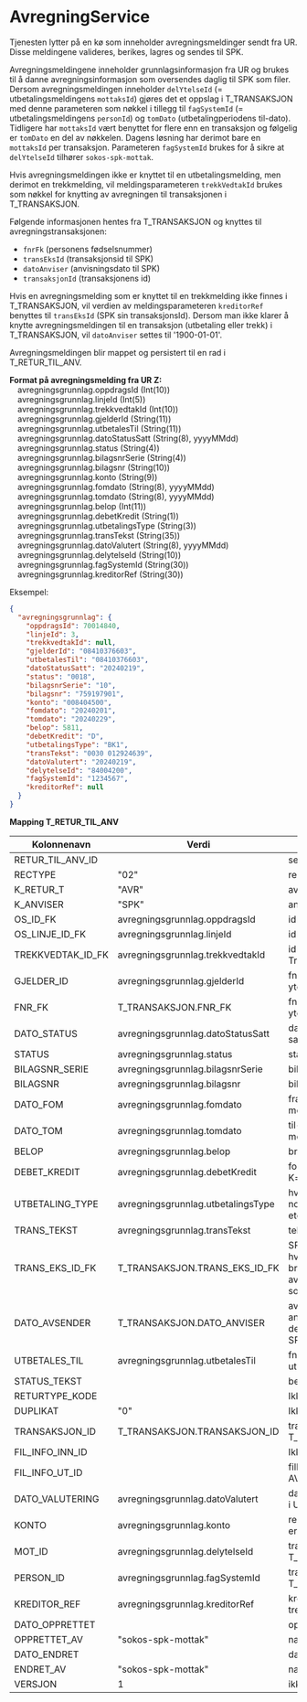 # AvregningService

Tjenesten lytter på en kø som inneholder avregningsmeldinger sendt fra UR. Disse meldingene valideres, berikes, lagres og sendes til SPK.

Avregningsmeldingene inneholder grunnlagsinformasjon fra UR og brukes til å danne avregningsinformasjon som oversendes daglig til SPK som filer.
Dersom avregningsmeldingen inneholder `delYtelseId` (= utbetalingsmeldingens `mottaksId`) gjøres det et oppslag i T_TRANSAKSJON med denne parameteren som nøkkel i tillegg til `fagSystemId` (=
utbetalingsmeldingens `personId`) og `tomDato` (utbetalingperiodens til-dato).
Tidligere har `mottaksId` vært benyttet for flere enn en transaksjon og følgelig er `tomDato` en del av nøkkelen. Dagens løsning har derimot bare en `mottaksId` per transaksjon.
Parameteren `fagSystemId` brukes for å sikre at `delYtelseId` tilhører `sokos-spk-mottak`.

Hvis avregningsmeldingen ikke er knyttet til en utbetalingsmelding, men derimot en trekkmelding, vil meldingsparameteren `trekkVedtakId` brukes som nøkkel for knytting av avregningen til transaksjonen
i
T_TRANSAKSJON.

Følgende informasjonen hentes fra T_TRANSAKSJON og knyttes til avregningstransaksjonen:

* `fnrFk` (personens fødselsnummer)
* `transEksId` (transaksjonsid til SPK)
* `datoAnviser` (anvisningsdato til SPK)
* `transaksjonId` (transaksjonens id)

Hvis en avregningsmelding som er knyttet til en trekkmelding ikke finnes i T_TRANSAKSJON, vil verdien av meldingsparameteren `kreditorRef` benyttes til `transEksId` (SPK sin transaksjonsId).
Dersom man ikke klarer å knytte avregningsmeldingen til en transaksjon (utbetaling eller trekk) i T_TRANSAKSJON, vil `datoAnviser` settes til '1900-01-01'.

Avregningsmeldingen blir mappet og persistert til en rad i T_RETUR_TIL_ANV.

**Format på avregningsmelding fra UR Z:**
<br/>&emsp;avregningsgrunnlag.oppdragsId (Int(10))
<br/>&emsp;avregningsgrunnlag.linjeId (Int(5))
<br/>&emsp;avregningsgrunnlag.trekkvedtakId (Int(10))
<br/>&emsp;avregningsgrunnlag.gjelderId (String(11))
<br/>&emsp;avregningsgrunnlag.utbetalesTil (String(11))
<br/>&emsp;avregningsgrunnlag.datoStatusSatt (String(8), yyyyMMdd)
<br/>&emsp;avregningsgrunnlag.status (String(4))
<br/>&emsp;avregningsgrunnlag.bilagsnrSerie (String(4))
<br/>&emsp;avregningsgrunnlag.bilagsnr (String(10))
<br/>&emsp;avregningsgrunnlag.konto (String(9))
<br/>&emsp;avregningsgrunnlag.fomdato (String(8), yyyyMMdd)
<br/>&emsp;avregningsgrunnlag.tomdato (String(8), yyyyMMdd)
<br/>&emsp;avregningsgrunnlag.belop (Int(11))
<br/>&emsp;avregningsgrunnlag.debetKredit (String(1))
<br/>&emsp;avregningsgrunnlag.utbetalingsType (String(3))
<br/>&emsp;avregningsgrunnlag.transTekst (String(35))
<br/>&emsp;avregningsgrunnlag.datoValutert (String(8), yyyyMMdd)
<br/>&emsp;avregningsgrunnlag.delytelseId (String(10))
<br/>&emsp;avregningsgrunnlag.fagSystemId (String(30))
<br/>&emsp;avregningsgrunnlag.kreditorRef (String(30))

Eksempel:

```json
{
  "avregningsgrunnlag": {
    "oppdragsId": 70014840,
    "linjeId": 3,
    "trekkvedtakId": null,
    "gjelderId": "08410376603",
    "utbetalesTil": "08410376603",
    "datoStatusSatt": "20240219",
    "status": "0018",
    "bilagsnrSerie": "10",
    "bilagsnr": "759197901",
    "konto": "008404500",
    "fomdato": "20240201",
    "tomdato": "20240229",
    "belop": 5811,
    "debetKredit": "D",
    "utbetalingsType": "BK1",
    "transTekst": "0030 012924639",
    "datoValutert": "20240219",
    "delytelseId": "84004200",
    "fagSystemId": "1234567",
    "kreditorRef": null
  }
}
```

**Mapping T_RETUR_TIL_ANV**

| Kolonnenavn       | Verdi                              | Kommentar                                                                                                    |
|-------------------|------------------------------------|--------------------------------------------------------------------------------------------------------------|
| RETUR_TIL_ANV_ID  |                                    | settes av databasen                                                                                          |
| RECTYPE           | "02"                               | recordtype                                                                                                   |
| K_RETUR_T         | "AVR"                              | avregningstype                                                                                               |
| K_ANVISER         | "SPK"                              | anviser                                                                                                      |
| OS_ID_FK          | avregningsgrunnlag.oppdragsId      | id på oppdraget i OS                                                                                         |
| OS_LINJE_ID_FK    | avregningsgrunnlag.linjeId         | id på oppdragslinjen i OS                                                                                    |
| TREKKVEDTAK_ID_FK | avregningsgrunnlag.trekkvedtakId   | id på trekk i Skatt- og Trekkomponenten                                                                      |
| GJELDER_ID        | avregningsgrunnlag.gjelderId       | fnr/dnr til rettighetshaver for ytelsen                                                                      |
| FNR_FK            | T_TRANSAKSJON.FNR_FK               | fnr/dnr til personen som mottar ytelsen                                                                      |
| DATO_STATUS       | avregningsgrunnlag.datoStatusSatt  | dato for når returnert status er satt                                                                        |
| STATUS            | avregningsgrunnlag.status          | status fra økonomiløsningen                                                                                  |
| BILAGSNR_SERIE    | avregningsgrunnlag.bilagsnrSerie   | bilagsserie fra UR                                                                                           |
| BILAGSNR          | avregningsgrunnlag.bilagsnr        | bilagsnummer fra UR                                                                                          |
| DATO_FOM          | avregningsgrunnlag.fomdato         | fra-dato i funksjonell periode mottatt av anviser                                                            |
| DATO_TOM          | avregningsgrunnlag.tomdato         | til-dato i funksjonell periode mottatt av anviser                                                            |
| BELOP             | avregningsgrunnlag.belop           | brutto ytelse eller trukket beløp                                                                            |
| DEBET_KREDIT      | avregningsgrunnlag.debetKredit     | fortegn på beløp, D=debet, K=kredit                                                                          |
| UTBETALING_TYPE   | avregningsgrunnlag.utbetalingsType | hvordan utbetalingen er sendt, norsk konto, utenlandsk konto, etc                                            |
| TRANS_TEKST       | avregningsgrunnlag.transTekst      | tekst knyttet til transaksjonen                                                                              |
| TRANS_EKS_ID_FK   | T_TRANSAKSJON.TRANS_EKS_ID_FK      | SPK sin id til transaksjonen<br/>hvis trekk ikke er fra SPK, brukes avregningsgrunnlag.kreditorRef som verdi |
| DATO_AVSENDER     | T_TRANSAKSJON.DATO_ANVISER         | avsenders dato mottatt fra anviser, settes til 1900-01-01 dersom transaksjon ikke er fra SPK                 |
| UTBETALES_TIL     | avregningsgrunnlag.utbetalesTil    | fnr eller orgnr som mottar utbetalingen                                                                      |
| STATUS_TEKST      |                                    | beskrivelse av status                                                                                        |
| RETURTYPE_KODE    |                                    | Ikke i bruk                                                                                                  |
| DUPLIKAT          | "0"                                | Ikke i bruk                                                                                                  |
| TRANSAKSJON_ID    | T_TRANSAKSJON.TRANSAKSJON_ID       | transaksjonens id i T_TRANSAKSJON                                                                            |
| FIL_INFO_INN_ID   |                                    | Ikke i bruk                                                                                                  |
| FIL_INFO_UT_ID    |                                    | filInfoId knyttes til avsendt AVR-fil                                                                        |
| DATO_VALUTERING   | avregningsgrunnlag.datoValutert    | dato når transaksjon er valutert i UR                                                                        |
| KONTO             | avregningsgrunnlag.konto           | regnskapskonto transaksjonen er ført på                                                                      |
| MOT_ID            | avregningsgrunnlag.delytelseId     | transaksjonens motId i T_TRANSAKSJON                                                                         |
| PERSON_ID         | avregningsgrunnlag.fagSystemId     | transaksjonens personId i T_TRANSAKSJON                                                                      |
| KREDITOR_REF      | avregningsgrunnlag.kreditorRef     | kreditorreferanse knyttet til trekkvedtakId                                                                  |
| DATO_OPPRETTET    |                                    | opprettelsesdato for record                                                                                  |
| OPPRETTET_AV      | "sokos-spk-mottak"                 | nais appnavn                                                                                                 |
| DATO_ENDRET       |                                    | dato når record er endret                                                                                    |
| ENDRET_AV         | "sokos-spk-mottak"                 | nais appnavn                                                                                                 |
| VERSJON           | 1                                  | ikke i bruk                                                                                                  |


